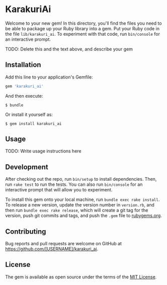 # KarakuriAi

Welcome to your new gem! In this directory, you'll find the files you need to be able to package up your Ruby library into a gem. Put your Ruby code in the file `lib/karakuri_ai`. To experiment with that code, run `bin/console` for an interactive prompt.

TODO: Delete this and the text above, and describe your gem

## Installation

Add this line to your application's Gemfile:

```ruby
gem 'karakuri_ai'
```

And then execute:

    $ bundle

Or install it yourself as:

    $ gem install karakuri_ai

## Usage

TODO: Write usage instructions here

## Development

After checking out the repo, run `bin/setup` to install dependencies. Then, run `rake test` to run the tests. You can also run `bin/console` for an interactive prompt that will allow you to experiment.

To install this gem onto your local machine, run `bundle exec rake install`. To release a new version, update the version number in `version.rb`, and then run `bundle exec rake release`, which will create a git tag for the version, push git commits and tags, and push the `.gem` file to [rubygems.org](https://rubygems.org).

## Contributing

Bug reports and pull requests are welcome on GitHub at https://github.com/[USERNAME]/karakuri_ai.

## License

The gem is available as open source under the terms of the [MIT License](https://opensource.org/licenses/MIT).
